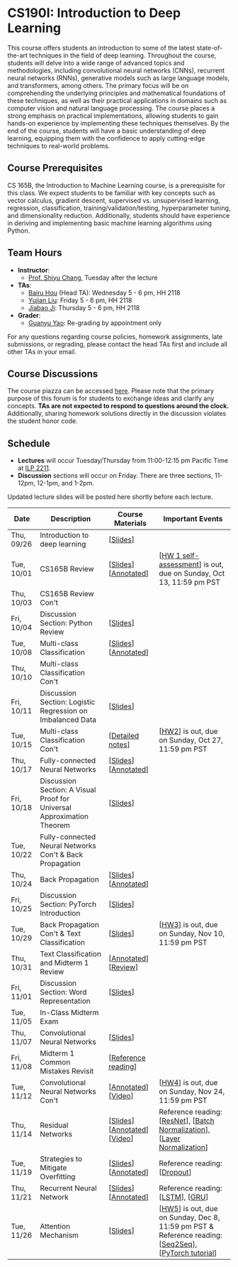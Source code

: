 # CS190I: Introduction to Deep Learning

This course offers students an introduction to some of the latest state-of-the-art techniques in the field of deep learning. Throughout the course, students will delve into a wide range of advanced topics and methodologies, including convolutional neural networks (CNNs), recurrent neural networks (RNNs), generative models such as large language models, and transformers, among others. The primary focus will be on comprehending the underlying principles and mathematical foundations of these techniques, as well as their practical applications in domains such as computer vision and natural language processing. The course places a strong emphasis on practical implementations, allowing students to gain hands-on experience by implementing these techniques themselves. By the end of the course, students will have a basic understanding of deep learning, equipping them with the confidence to apply cutting-edge techniques to real-world problems.

## Course Prerequisites

CS 165B, the Introduction to Machine Learning course, is a prerequisite for this class. We expect students to be familiar with key concepts such as vector calculus, gradient descent, supervised vs. unsupervised learning, regression, classification, training/validation/testing, hyperparameter tuning, and dimensionality reduction.  Additionally, students should have experience in deriving and implementing basic machine learning algorithms using Python.

## Team Hours
- **Instructor**: 
	- [Prof. Shiyu Chang](https://code-terminator.github.io/), Tuesday after the lecture
- **TAs**:
	- [Bairu Hou](https://hbr690188270.github.io/) (Head TA): Wednesday 5 - 6 pm, HH 2118
	- [Yujian Liu](https://yujianll.github.io/): Friday 5 - 6 pm, HH 2118
	- [Jiabao Ji](https://question406.github.io/): Thursday 5 - 6 pm, HH 2118
 - **Grader**:
	- [Guanyu Yao](https://yaoguany.github.io/): Re-grading by appointment only

For any questions regarding course policies, homework assignments, late submissions, or regrading, please contact the head TAs first and include all other TAs in your email.

## Course Discussions

The course piazza can be accessed [here](https://piazza.com/ucsb/fall2024/cmpsc190i).  Please note that the primary purpose of this forum is for students to exchange ideas and clarify any concepts. 
**TAs are not expected to respond to questions around the clock.** 
Additionally, sharing homework solutions directly in the discussion violates the student honor code.

## Schedule
- **Lectures** will occur Tuesday/Thursday from 11:00-12:15 pm Pacific Time at [ILP 2211](https://classrooms.ucsb.edu/classroom-inventory/ilp-2211).
- **Discussion** sections will occur on Friday.  There are three sections, 11-12pm, 12-1pm, and 1-2pm. 

Updated lecture slides will be posted here shortly before each lecture. 

| Date        | Description                   | Course Materials | Important Events                                       |
|-------------|-------------------------------|------------------|--------------------------------------------------------|
| Thu, 09/26 | Introduction to deep learning | [[Slides](https://ucsb.instructure.com/courses/22770/files?preview=3461027)]   | |
| Tue, 10/01 | CS165B Review  | [[Slides](https://ucsb.instructure.com/courses/22770/files?preview=3471469)]  [[Annotated](https://ucsb.instructure.com/courses/22770/files?preview=3522753)]  | [[HW 1 self-assessment](https://colab.research.google.com/drive/11e8EFIg8yfdhCh68OOCMKoe8mC5DB2pa?usp=sharing)] is out, due on Sunday, Oct 13, 11:59 pm PST |
| Thu, 10/03 | CS165B Review Con't | | |
| Fri, 10/04 | Discussion Section: Python Review| [[Slides](https://ucsb.instructure.com/courses/22770/files?preview=3489993)]   | |
| Tue, 10/08 | Multi-class Classification | [[Slides](https://ucsb.instructure.com/courses/22770/files?preview=3495692)]  [[Annotated](https://ucsb.instructure.com/courses/22770/files?preview=3561005)]  | |
| Thu, 10/10 | Multi-class Classification Con't|  | |
| Fri, 10/11 | Discussion Section: Logistic Regression on Imbalanced Data| [[Slides](https://ucsb.instructure.com/courses/22770/files/folder/SectionSlide?preview=3536300)]   | |
| Tue, 10/15 | Multi-class Classification Con't	| [[Detailed notes](https://ucsb.instructure.com/courses/22770/files?preview=3561018)]  |  [[HW2](https://drive.google.com/file/d/15TihU_iZDMGCDkkbAhrSSXaYJeucXFfo/view?usp=sharing)] is out, due on Sunday, Oct 27, 11:59 pm PST |
| Thu, 10/17 | Fully-connected Neural Networks	| [[Slides](https://ucsb.instructure.com/courses/22770/files?preview=3561033)]  [[Annotated](https://ucsb.instructure.com/courses/22770/files?preview=3605134)]   |  |
| Fri, 10/18 | Discussion Section: A Visual Proof for Universal Approximation Theorem	| [[Slides](https://ucsb.instructure.com/courses/22770/files/folder/SectionSlide?preview=3575387)]   |  |
| Tue, 10/22 | Fully-connected Neural Networks Con't & Back Propagation	| |  |
| Thu, 10/24 | Back Propagation	| [[Slides](https://ucsb.instructure.com/courses/22770/files?preview=3598259)]  [[Annotated](https://ucsb.instructure.com/courses/22770/files?preview=3654120)]  |  |
| Fri, 10/25 | Discussion Section: PyTorch Introduction| [[Slides](https://ucsb.instructure.com/courses/22770/files/folder/SectionSlide?preview=3646982)]   | |
| Tue, 10/29 | Back Propagation Con't & Text Classification | [[Slides](https://ucsb.instructure.com/courses/22770/files?preview=3646978)]    | [[HW3](https://colab.research.google.com/drive/1kGVg91TqGV3H8jrsrawdVDkCyU115EZA?usp=sharing)] is out, due on Sunday, Nov 10, 11:59 pm PST |
| Thu, 10/31 | Text Classification and Midterm 1 Review	| [[Annotated](https://ucsb.instructure.com/courses/22770/files?preview=3669938)]  [[Review](https://ucsb.instructure.com/courses/22770/files?preview=3669930)]    |  |
| Fri, 11/01 | Discussion Section: Word Representation| [[Slides](https://ucsb.instructure.com/courses/22770/files/folder/SectionSlide?preview=3676135)]   | |
| Tue, 11/05 | In-Class Midterm Exam | | |
| Thu, 11/07 | Convolutional Neural Networks | [[Slides](https://ucsb.instructure.com/courses/22770/files?preview=3696375)] | |
| Fri, 11/08 | Midterm 1 Common Mistakes Revisit | [[Reference reading](https://web.eecs.umich.edu/~justincj/slides/eecs498/WI2022/598_WI2022_lecture06.pdf)] | |
| Tue, 11/12 | Convolutional Neural Networks Con't | [[Annotated](https://ucsb.instructure.com/courses/22770/files?preview=3716194)] [[Video](https://ucsb.instructure.com/courses/22770/files?preview=3716201)]  | [[HW4](https://colab.research.google.com/drive/1zdu4mF_RbxoSvU5sS616ImwTWdDX3l7r?usp=sharing)] is out, due on Sunday, Nov 24, 11:59 pm PST |
| Thu, 11/14 | Residual Networks |  [[Slides](https://ucsb.instructure.com/courses/22770/files?preview=3716202)]  [[Annotated](https://ucsb.instructure.com/courses/22770/files?preview=3716203)] [[Video](https://www.dropbox.com/scl/fi/s81xtkbh1jj14ivfd9t5e/ResNet-Video.mp4?rlkey=sv4sr06yujg76c7auzb3m8xtl&dl=0)] | Reference reading: [[ResNet](https://arxiv.org/abs/1512.03385)], [[Batch Normalization](https://arxiv.org/abs/1502.03167)], [[Layer Normalization](https://arxiv.org/abs/1607.06450)] |
| Tue, 11/19 | Strategies to Mitigate Overfitting | [[Slides](https://ucsb.instructure.com/courses/22770/files?preview=3772252)] [[Annotated](https://ucsb.instructure.com/courses/22770/files?preview=3906374)] | Reference reading: [[Dropout](https://www.jmlr.org/papers/volume15/srivastava14a/srivastava14a.pdf)] |
| Thu, 11/21 | Recurrent Neural Network | [[Slides](https://ucsb.instructure.com/courses/22770/files?preview=3866453)]  [[Annotated](https://ucsb.instructure.com/courses/22770/files?preview=3927702)]  | Reference reading: [[LSTM](https://sophieeunajang.wordpress.com/wp-content/uploads/2020/10/lstm.pdf)], [[GRU](https://arxiv.org/pdf/1406.1078)]|
| Tue, 11/26 | Attention Mechanism | [[Slides](https://ucsb.instructure.com/courses/22770/files?preview=3906362)] | [[HW5](https://colab.research.google.com/drive/1FRmNNvfdyEn4CBqb98qtzElVcQa2BCsn?usp=sharing)] is out, due on Sunday, Dec 8, 11:59 pm PST & Reference reading: [[Seq2Seq](https://proceedings.neurips.cc/paper_files/paper/2014/file/a14ac55a4f27472c5d894ec1c3c743d2-Paper.pdf)], [[PyTorch tutorial](https://pytorch.org/tutorials/intermediate/seq2seq_translation_tutorial.html)] |

